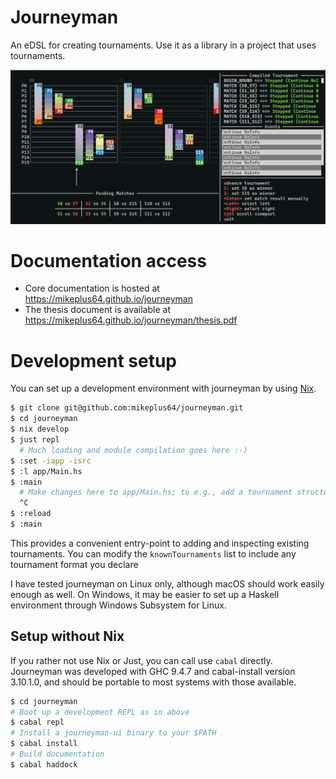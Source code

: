 # Journeyman

An eDSL for creating tournaments. Use it as a library in a project that uses
tournaments.

![Journeyman-UI screenshot](./docs/screenshot.png)

# Documentation access

- Core documentation is hosted at https://mikeplus64.github.io/journeyman
- The thesis document is available at https://mikeplus64.github.io/journeyman/thesis.pdf

# Development setup

You can set up a development environment with journeyman by using
[Nix](https://nixos.org/).

``` sh
$ git clone git@github.com:mikeplus64/journeyman.git
$ cd journeyman
$ nix develop
$ just repl
  # Much loading and module compilation goes here :-)
$ :set -iapp -isrc
$ :l app/Main.hs
$ :main
  # Make changes here to app/Main.hs; to e.g., add a tournament structure
  ^C
$ :reload
$ :main
```

This provides a convenient entry-point to adding and inspecting existing
tournaments. You can modify the `knownTournaments` list to include any
tournament format you declare

I have tested journeyman on Linux only, although macOS should work easily enough
as well. On Windows, it may be easier to set up a Haskell environment through
Windows Subsystem for Linux.

## Setup without Nix

If you rather not use Nix or Just, you can call use `cabal` directly. Journeyman
was developed with GHC 9.4.7 and cabal-install version 3.10.1.0, and should be
portable to most systems with those available.

``` sh
$ cd journeyman
# Boot up a development REPL as in above
$ cabal repl
# Install a journeyman-ui binary to your $PATH
$ cabal install
# Build documentation
$ cabal haddock
```

